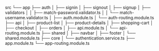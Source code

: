 src
└── app
    ├── auth
    │   ├── signin
    │   ├── signout
    │   ├── signup
    │   ├── validators
    │   │   ├── match-password.validator.ts
    │   │   └── match-username.validator.ts
    │   ├── auth.module.ts
    │   └── auth-routing.module.ts
    ├── api
    │   ├── product-list
    │   ├── product-details
    │   ├── shopping-cart
    │   ├── checkout
    │   ├── orders
    │   ├── api.module.ts
    │   └── api-routing.module.ts
    ├── shared
    │   ├── navbar
    │   ├── footer
    │   └── shared.module.ts
    ├── core
    │   └── authentication.service.ts
    ├── app.module.ts
    └── app-routing.module.ts
